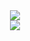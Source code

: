 <div align='center'>
    <img src="https://streak-stats.demolab.com?user=azomDev&theme=catppuccin-mocha&card_width=500&hide_border=tdrue&mode=weekly">
</div>

<div align='center'>
    <img src='https://github-readme-stats-azomwastakens-projects.vercel.app/api?username=azomDev&theme=catppuccin_mocha&card_width=500&show_icons=true&count_private=true&hide_title=true'>
</div>
